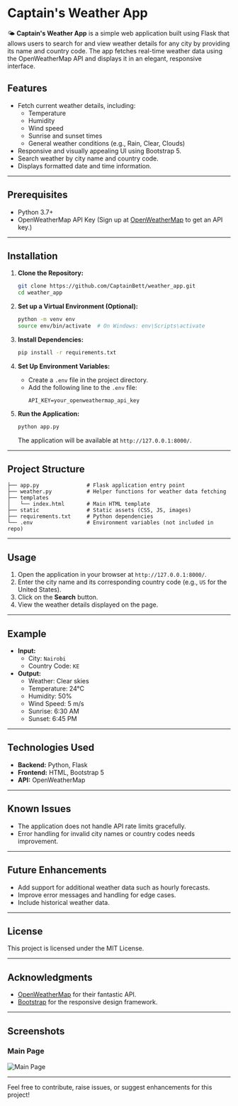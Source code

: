# Captain's Weather App

🌤️ **Captain's Weather App** is a simple web application built using Flask that allows users to search for and view weather details for any city by providing its name and country code. The app fetches real-time weather data using the OpenWeatherMap API and displays it in an elegant, responsive interface.

## Features

- Fetch current weather details, including:
  - Temperature
  - Humidity
  - Wind speed
  - Sunrise and sunset times
  - General weather conditions (e.g., Rain, Clear, Clouds)
- Responsive and visually appealing UI using Bootstrap 5.
- Search weather by city name and country code.
- Displays formatted date and time information.

---

## Prerequisites

- Python 3.7+
- OpenWeatherMap API Key (Sign up at [OpenWeatherMap](https://openweathermap.org/) to get an API key.)

---

## Installation

1. **Clone the Repository:**

   ```bash
   git clone https://github.com/CaptainBett/weather_app.git
   cd weather_app
   ```

2. **Set up a Virtual Environment (Optional):**

   ```bash
   python -m venv env
   source env/bin/activate  # On Windows: env\Scripts\activate
   ```

3. **Install Dependencies:**

   ```bash
   pip install -r requirements.txt
   ```

4. **Set Up Environment Variables:**

   - Create a `.env` file in the project directory.
   - Add the following line to the `.env` file:
     ```env
     API_KEY=your_openweathermap_api_key
     ```

5. **Run the Application:**
   ```bash
   python app.py
   ```
   The application will be available at `http://127.0.0.1:8000/`.

---

## Project Structure

```plaintext
├── app.py               # Flask application entry point
├── weather.py           # Helper functions for weather data fetching
├── templates
│   └── index.html       # Main HTML template
├── static               # Static assets (CSS, JS, images)
├── requirements.txt     # Python dependencies
└── .env                 # Environment variables (not included in repo)
```

---

## Usage

1. Open the application in your browser at `http://127.0.0.1:8000/`.
2. Enter the city name and its corresponding country code (e.g., `US` for the United States).
3. Click on the **Search** button.
4. View the weather details displayed on the page.

---

## Example

- **Input:**
  - City: `Nairobi`
  - Country Code: `KE`
- **Output:**
  - Weather: Clear skies
  - Temperature: 24°C
  - Humidity: 50%
  - Wind Speed: 5 m/s
  - Sunrise: 6:30 AM
  - Sunset: 6:45 PM

---

## Technologies Used

- **Backend:** Python, Flask
- **Frontend:** HTML, Bootstrap 5
- **API:** OpenWeatherMap

---

## Known Issues

- The application does not handle API rate limits gracefully.
- Error handling for invalid city names or country codes needs improvement.

---

## Future Enhancements

- Add support for additional weather data such as hourly forecasts.
- Improve error messages and handling for edge cases.
- Include historical weather data.

---

## License

This project is licensed under the MIT License.

---

## Acknowledgments

- [OpenWeatherMap](https://openweathermap.org/) for their fantastic API.
- [Bootstrap](https://getbootstrap.com/) for the responsive design framework.

---

## Screenshots

### Main Page

![Main Page](screenshot.png)

---

Feel free to contribute, raise issues, or suggest enhancements for this project!
